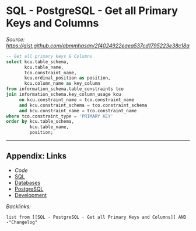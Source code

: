 # SQL - PostgreSQL - Get all Primary Keys and Columns

*Source: https://gist.github.com/abmmhasan/2f4024922eaea537cd1795223e38c18a*

````SQL
-- Get all primary keys & Columns
select kcu.table_schema,
       kcu.table_name,
       tco.constraint_name,
       kcu.ordinal_position as position,
       kcu.column_name as key_column
from information_schema.table_constraints tco
join information_schema.key_column_usage kcu 
     on kcu.constraint_name = tco.constraint_name
     and kcu.constraint_schema = tco.constraint_schema
     and kcu.constraint_name = tco.constraint_name
where tco.constraint_type = 'PRIMARY KEY'
order by kcu.table_schema,
         kcu.table_name,
         position;
````

---

## Appendix: Links

* *Code*
* [SQL](SQL.md)
* [Databases](../../MOCs/Databases.md)
* [PostgreSQL](../../../3-Resources/Tools/Developer%20Tools/Data%20Stack/Databases/PostgreSQL.md)
* [Development](../../MOCs/Development.md)

*Backlinks:*

````dataview
list from [[SQL - PostgreSQL - Get all Primary Keys and Columns]] AND -"Changelog"
````
